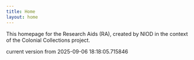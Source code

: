 ```yaml
---
title: Home
layout: home
---
```


This homepage for the Research Aids (RA), created by NIOD in the context of the Colonial Collections project. 


current version from 2025-09-06 18:18:05.715846